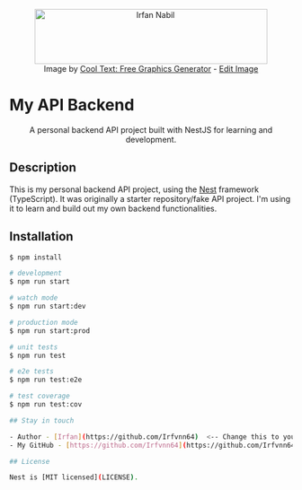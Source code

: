 <p align="center">
  <a href="https://cooltext.com"><img src="https://images.cooltext.com/5731610.png" width="414" height="98" alt="Irfan Nabil" /></a>
<br />Image by <a href="https://cooltext.com">Cool Text: Free Graphics Generator</a> - <a href="https://cooltext.com/Edit-Logo?LogoID=4833058597">Edit Image</a>
</p>

# My API Backend

<p align="center">
  A personal backend API project built with NestJS for learning and development.
</p>

## Description

This is my personal backend API project, using the [Nest](https://github.com/nestjs/nest) framework (TypeScript). It was originally a starter repository/fake API project. I'm using it to learn and build out my own backend functionalities.

## Installation

```bash
$ npm install

# development
$ npm run start

# watch mode
$ npm run start:dev

# production mode
$ npm run start:prod

# unit tests
$ npm run test

# e2e tests
$ npm run test:e2e

# test coverage
$ npm run test:cov

## Stay in touch

- Author - [Irfan](https://github.com/Irfvnn64)  <-- Change this to your name and GitHub link!
- My GitHub - [https://github.com/Irfvnn64](https://github.com/Irfvnn64) <-- This is optional, but good to include

## License

Nest is [MIT licensed](LICENSE).
